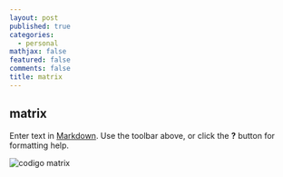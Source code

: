 ```yaml
---
layout: post
published: true
categories:
  - personal
mathjax: false
featured: false
comments: false
title: matrix
---
```

## matrix

Enter text in [Markdown](http://daringfireball.net/projects/markdown/). Use the toolbar above, or click the **?** button for formatting help.

![codigo matrix]({{site.baseurl}}/media/code-matrix.gif)
